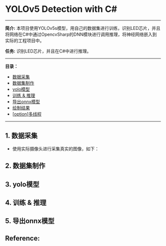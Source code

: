 # YOLOv5 Detection with C#
---
**简介:**
本项目使用YOLOv5s模型，用自己的数据集进行训练，识别LED芯片，并且将网络在C#中通过OpencvSharp的DNN模块进行调用推理，将神经网络嵌入到实际的工程项目中。

**任务:** 
识别LED芯片，并且在C#中进行推理。

---

**目录：**
- [数据采集](https://github.com/lin-tea/Yolo-detection-In-C-/edit/main/README.md#1-%E6%95%B0%E6%8D%AE%E9%87%87%E9%9B%86)
- [数据集制作](https://github.com/lin-tea/Yolo-detection-In-C-/edit/main/README.md#2-%E6%95%B0%E6%8D%AE%E9%9B%86%E5%88%B6%E4%BD%9C)
- [yolo模型](https://github.com/lin-tea/Yolo-detection-In-C-/edit/main/README.md#3-yolo%E6%A8%A1%E5%9E%8B)
- [训练 & 推理](https://github.com/lin-tea/Yolo-detection-In-C-/edit/main/README.md#4-%E8%AE%AD%E7%BB%83--%E6%8E%A8%E7%90%86)
- [导出onnx模型](https://github.com/lin-tea/Yolo-detection-In-C-/edit/main/README.md#5-%E5%AF%BC%E5%87%BAonnx%E6%A8%A1%E5%9E%8B)
- [绘制结果]()
- [[option]多线程]()

---

## 1. 数据采集
- 使用实际摄像头进行采集真实的图像，如下：


## 2. 数据集制作

## 3. yolo模型

## 4. 训练 & 推理

## 5. 导出onnx模型

## Reference:
